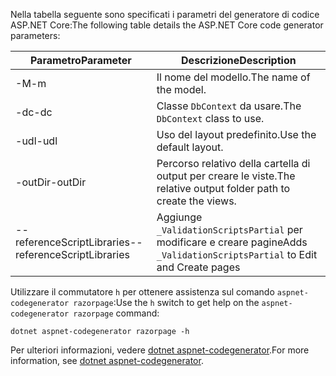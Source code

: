 <a name="codegenerator"></a> <span data-ttu-id="cfc11-101">Nella tabella seguente sono specificati i parametri del generatore di codice ASP.NET Core:</span><span class="sxs-lookup"><span data-stu-id="cfc11-101">The following table details the ASP.NET Core code generator parameters:</span></span>

| <span data-ttu-id="cfc11-102">Parametro</span><span class="sxs-lookup"><span data-stu-id="cfc11-102">Parameter</span></span>               | <span data-ttu-id="cfc11-103">Descrizione</span><span class="sxs-lookup"><span data-stu-id="cfc11-103">Description</span></span>|
| ----------------- | ------------ |
| <span data-ttu-id="cfc11-104">-M</span><span class="sxs-lookup"><span data-stu-id="cfc11-104">-m</span></span>  | <span data-ttu-id="cfc11-105">Il nome del modello.</span><span class="sxs-lookup"><span data-stu-id="cfc11-105">The name of the model.</span></span> |
| <span data-ttu-id="cfc11-106">-dc</span><span class="sxs-lookup"><span data-stu-id="cfc11-106">-dc</span></span>  | <span data-ttu-id="cfc11-107">Classe `DbContext` da usare.</span><span class="sxs-lookup"><span data-stu-id="cfc11-107">The `DbContext` class to use.</span></span> |
| <span data-ttu-id="cfc11-108">-udl</span><span class="sxs-lookup"><span data-stu-id="cfc11-108">-udl</span></span> | <span data-ttu-id="cfc11-109">Uso del layout predefinito.</span><span class="sxs-lookup"><span data-stu-id="cfc11-109">Use the default layout.</span></span> |
| <span data-ttu-id="cfc11-110">-outDir</span><span class="sxs-lookup"><span data-stu-id="cfc11-110">-outDir</span></span> | <span data-ttu-id="cfc11-111">Percorso relativo della cartella di output per creare le viste.</span><span class="sxs-lookup"><span data-stu-id="cfc11-111">The relative output folder path to create the views.</span></span> |
| <span data-ttu-id="cfc11-112">--referenceScriptLibraries</span><span class="sxs-lookup"><span data-stu-id="cfc11-112">--referenceScriptLibraries</span></span> | <span data-ttu-id="cfc11-113">Aggiunge `_ValidationScriptsPartial` per modificare e creare pagine</span><span class="sxs-lookup"><span data-stu-id="cfc11-113">Adds `_ValidationScriptsPartial` to Edit and Create pages</span></span> |

<span data-ttu-id="cfc11-114">Utilizzare il commutatore `h` per ottenere assistenza sul comando `aspnet-codegenerator razorpage`:</span><span class="sxs-lookup"><span data-stu-id="cfc11-114">Use the `h` switch to get help on the `aspnet-codegenerator razorpage` command:</span></span>

```dotnetcli
dotnet aspnet-codegenerator razorpage -h
```

<span data-ttu-id="cfc11-115">Per ulteriori informazioni, vedere [dotnet aspnet-codegenerator](xref:fundamentals/tools/dotnet-aspnet-codegenerator).</span><span class="sxs-lookup"><span data-stu-id="cfc11-115">For more information, see [dotnet aspnet-codegenerator](xref:fundamentals/tools/dotnet-aspnet-codegenerator).</span></span>
